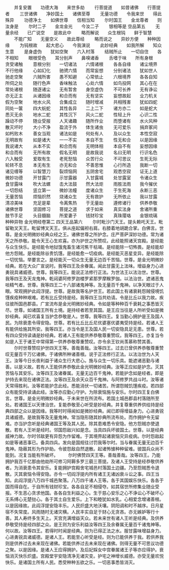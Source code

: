 <!-- { "loadSidebar": true } -->
　　并复安置　　功德大海　　来世多劫
　　行菩提道　　如昔诸佛　　行菩提者
　　三世诸佛　　净妙国土　　诸佛至尊
　　无量功德　　令我来世　　得此殊异
　　功德净土　　如佛世尊　　信相当知
　　尔时国王　　金龙尊者　　则汝身是
　　尔时二子　　金龙金光　　今汝二子
　　银相等是
空品第五
　　无量余经　　已广说空　　是故此中
　　略而解说　　众生根钝　　鲜于智慧
　　不能广知　　无量空义　　故此尊经
　　略而说之　　异妙方便　　种种因缘
　　为钝根故　　起大悲心　　今我演说
　　此妙经典　　如我所解　　知众生意
　　是身虚伪　　犹如空聚　　六入村落
　　结贼所止　　一切自住　　各不相知
　　眼根受色　　耳分别声　　鼻嗅诸香
　　舌嗜于味　　所有身根　　贪受诸触
　　意根分别　　一切诸法　　六情诸根
　　各各自缘　　诸尘境界　　不行他缘
　　心如幻化　　驰骋六情　　而常妄想
　　分别诸法　　犹如世人　　驰走空聚
　　六贼所害　　愚不知避　　心常依止
　　六根境界　　各各自知　　所伺之处
　　随行色声　　香味触法　　心处六情
　　如鸟投网　　其心在在　　常处诸根
　　随逐诸尘　　无有暂舍　　身空虚伪
　　不可长养　　无有诤讼　　亦无正主
　　从诸因缘　　和合而有　　无有坚实
　　妄想故起　　业力机关　　假为空聚
　　地水火风　　合集成立　　随时增减
　　共相残害　　犹如四蛇　　同处一箧
　　四大蚖蛇　　其性各异　　二上二下
　　诸方亦二　　如是蛇大　　悉灭无余
　　地水二蛇　　其性沉下　　风火二蛇
　　性轻上升　　心识二性　　躁动不停
　　随业受报　　人天诸趣　　随所作业
　　而堕诸有　　水火风种　　散灭坏时
　　大小不净　　盈流于外　　体生诸虫
　　无可爱乐　　捐弃冢间　　如杇败木
　　善女当观　　诸法如是　　何处有人
　　及以众生　　本性空寂　　无明故有
　　如是诸大　　一一不实　　本自不生
　　性无和合　　以是因缘　　我说诸大
　　从本不实　　和合而有　　无明体相
　　本自不有　　妄想因缘　　和合而有
　　无所有故　　假名无明　　是故我说
　　名曰无明　　行识名色　　六入触受
　　爱取有生　　老死愁恼　　众苦行众
　　不可思议　　生死无际　　轮转不息
　　本无有生　　亦无和合　　不善思惟
　　心行所造　　我断一切　　诸见缠等
　　以智慧刀　　裂烦恼网　　五阴舍宅
　　观悉空寂　　证无上道　　微妙功德
　　开甘露门　　示甘露器　　入甘露城
　　处甘露室　　令诸众生　　食甘露味
　　吹大法螺　　击大法鼓　　然大法炬
　　雨胜法雨　　我今摧伏　　一切怨结
　　竖立第一　　微妙法幢　　度诸众生
　　于生死海　　永断三恶　　无量苦恼
　　烦恼炽然　　烧诸众生　　无有救护
　　无所依止　　我以甘露　　清凉美味
　　充足是辈　　令离焦热　　于无量劫
　　遵修诸行　　供养恭敬　　诸佛世尊
　　坚固修习　　菩提之道　　求于如来
　　真实法身　　舍诸所重　　肢节手足
　　头目髓脑　　所爱妻子　　钱财珍宝
　　真珠璎珞　　金银琉璃　　种种异物
金光明经卷第二
四天王品第六
　　尔时毗沙门天王。提头赖吒天王。毗留勒叉天王。毗留博叉天王。俱从座起偏袒右肩。右膝着地胡跪合掌。白佛言。世尊。是金光明微妙经典众经之王。诸佛世尊之所护念。庄严菩萨深妙功德。常为诸天之所恭敬。能令天王心生欢喜。亦为护世之所赞叹。此经能照诸天宫殿。是经能与众生快乐。是经能令地狱饿鬼畜生诸河焦干枯竭。是经能除一切怖畏。是经能却他方怨贼。是经能除谷贵饥馑。是经能愈一切疫病。是经能灭恶星变异。是经能除一切忧恼。举要言之。是经能灭一切众生无量无边百千苦恼。世尊。是金光明微妙经典。若在大众广宣说时。我等四王及余眷属。闻此甘露无上法味。增益身力心进勇锐具诸威德。世尊。我等四王。能说正法修行正法。为世法王以法治世。世尊。我等四王及天龙鬼神。乾闼婆阿修罗迦楼罗紧那罗摩睺罗伽。以法治世。遮诸恶鬼啖精气者。世尊。我等四王二十八部诸鬼神等。及无量百千鬼神。以净天眼过于人眼。常观拥护此阎浮提。世尊。是故我等名护世王。若此国土有诸衰耗怨贼侵境饥馑疾疫种种艰难。若有比丘受持是经。我等四王当共劝请。令是比丘以我力故。疾往彼所国邑郡县。广宣流布是金光明微妙经典。令如是等种种百千衰耗之事悉皆灭尽。世尊。如诸国王所有土境。是持经者若至其国。是王应当往是人所听受如是微妙经典。闻已欢喜复当护念恭敬是人。世尊。我等四王。复当勤心拥护是王及国人民。为除衰患令得安隐。世尊。若有比丘比丘尼优婆塞优婆夷受持是经。若诸人王有能供给施其所安。我等四王。亦当令是王及国人民一切安隐具足无患。世尊。若有四众受持读诵是妙经典。若诸人王有能供养恭敬尊重赞叹。我等四王。亦复当令如是人王于诸王中常得第一供养恭敬尊重赞叹。亦令余王钦尚羡慕称赞其善。
　　尔时世尊赞叹护世四天王等。善哉善哉。汝等四王。过去已曾供养恭敬尊重赞叹无量百千万亿诸佛。于诸佛所种诸善根。说于正法修行正法。以法治世为人天王。汝等今日长夜利益于诸众生行大悲心。施与众生一切乐具。能遮诸恶勤与诸善。以是义故。若有人王能供养恭敬此金光明微妙经典。汝等正应如是护念。灭其苦恼与其安乐。汝等四王及诸眷属。无量无边百千鬼神。若能护念如是经者。即是护持去来现在诸佛正法。汝等四王及余天众百千鬼神。与阿修罗共战斗时。汝等诸天常得胜利。汝等若能护念此经。悉能消伏一切诸苦。所谓怨贼饥馑疾疫。若四部众有能受持读诵此经。汝等亦应勤心守护。为除衰恼施与安乐。尔时四王复白佛言。世尊。是金光明微妙经典。于未来世在所流布。若国土城邑郡县村落随所至处。若诸国王以天律治世。复能恭敬至心听受是妙经典。并复尊重供养供给持是经典四部之众以是因缘。我等时时得闻如是微妙经典。闻已即得增益身力。心进勇锐具诸威德。是故我等及无量鬼神。常当隐形随其妙典所流布处。而作拥护令无留难。亦当护念听是经典诸国王等及其人民。除其患难悉令安隐。他方怨贼亦使退散。若有人王听是经时。邻国怨敌兴如是念。当具四兵坏彼国土。世尊。以是经典威神力故。尔时邻敌更有异怨为作留难。于其境界起诸衰恼灾异疫病。尔时怨敌起如是等诸恶事已。备具四兵。发向是国规往讨罚我等尔时。当与眷属无量无边百千鬼神。隐蔽其形为作护助。令彼怨敌自然退散。起诸怖懅种种留难。彼国兵众尚不能到。况复当能有所破坏。
　　尔时佛赞四天王等。善哉善哉。汝等四王。乃能拥护我百千亿那由他劫所可修习阿耨多罗三藐三菩提。及诸人王受持是经恭敬供养者。为消衰患令其安乐。复能拥护宫殿舍宅城邑村落国土边疆。乃至怨贼悉令退散。灭其衰恼令得安隐。亦令一切阎浮提内所有诸王无诸凶衰斗讼之事。四王当知。此阎浮提八万四千城邑聚落。八万四千诸人王等。各于其国娱乐快乐。各各于国而得自在。于自所有钱财珍宝。各各自足不相侵夺。如其宿世所修集业随业受报。不生恶心贪求他国。各各自生利益之心。生于慈心安乐之心不诤讼心不破坏心无系缚心无楚挞心。各于其土自生爱乐。上下和睦犹如水乳。心相爱念增诸善根。以是因缘故。此阎浮提安隐丰乐。人民炽盛大地沃壤。阴阳调和时不越序。日月星宿不失常度。风雨随时无诸灾横。人民丰实自足于财心无贪吝。亦无嫉妒等行十善。其人寿终多生天上。天宫充满增益天众。若未来世有诸人王听是经典。及供养恭敬受持是经四部之众。是王则为安乐利益汝等四王及余眷属无量百千诸鬼神等。何以故。汝等四王。若得时时闻是经典。则为已得正法之水。服甘露味增益身力。心进勇锐具诸威德。是诸人王。若能至心听受是经。则为已能供养于我。若供养我则是供养过去未来现在诸佛。若能供养过去未来现在诸佛。则得无量不可思议功德之聚。以是因缘。是诸人王应得拥护。及后妃婇女中宫眷属诸王子等亦应得护。衰恼消灭快乐炽盛。宫殿堂宇安隐清净无诸灾变。护宅之神增长威德。亦受无量欢悦快乐。是诸国土所有人民。悉受种种五欲之乐。一切恶事悉皆消灭。
